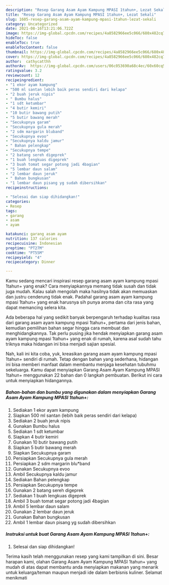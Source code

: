 ```yaml
---
description: "Resep Garang Asam Ayam Kampung MPASI 1tahun+, Lezat Sekali"
title: "Resep Garang Asam Ayam Kampung MPASI 1tahun+, Lezat Sekali"
slug: 1605-resep-garang-asam-ayam-kampung-mpasi-1tahun-lezat-sekali
category: Uncategorized
date: 2021-08-16T13:21:06.722Z
image: https://img-global.cpcdn.com/recipes/4a8582966ee5c066/680x482cq70/garang-asam-ayam-kampung-mpasi-1tahun-foto-resep-utama.jpg
hideToc: false
enableToc: true
enableTocContent: false
thumbnail: https://img-global.cpcdn.com/recipes/4a8582966ee5c066/680x482cq70/garang-asam-ayam-kampung-mpasi-1tahun-foto-resep-utama.jpg
cover: https://img-global.cpcdn.com/recipes/4a8582966ee5c066/680x482cq70/garang-asam-ayam-kampung-mpasi-1tahun-foto-resep-utama.jpg
author:  cathycatthh
authorAv:  https://img-global.cpcdn.com/users/06c053690a68c4ec/60x60cq50/avatar.jpg
ratingvalue: 3.2
reviewcount: 12
recipeingredient:
- "1 ekor ayam kampung"
- "500 ml santan lebih baik peras sendiri dari kelapa"
- "2 buah jeruk nipis"
- " Bumbu halus"
- "1 sdt ketumbar"
- "4 butir kemiri"
- "10 butir bawang putih"
- "5 butir bawang merah"
- "Secukupnya garam"
- "Secukupnya gula merah"
- "2 sdm margarin bluband"
- "Secukupnya evoo"
- "Secukupnya kaldu jamur"
- " Bahan pelengkap"
- "Secukupnya tempe"
- "2 batang sereh digeprek"
- "1 buah lengkuas digeprek"
- "3 buah tomat segar potong jadi 4bagian"
- "5 lembar daun salam"
- "2 lembar daun jeruk"
- " Bahan bungkusan"
- "1 lembar daun pisang yg sudah dibersihkan"
recipeinstructions:

- "Selesai dan siap dihidangkan!"
categories:
- Resep
tags:
- garang
- asam
- ayam

katakunci: garang asam ayam 
nutrition: 137 calories
recipecuisine: Indonesian
preptime: "PT27M"
cooktime: "PT55M"
recipeyield: "4"
recipecategory: Dinner

---
```



Kamu sedang mencari inspirasi resep garang asam ayam kampung mpasi 1tahun+ yang enak? Cara menyiapkannya memang tidak susah dan tidak juga mudah. Kalau salah mengolah maka hasilnya tidak akan memuaskan dan justru cenderung tidak enak. Padahal garang asam ayam kampung mpasi 1tahun+ yang enak harusnya sih punya aroma dan cita rasa yang dapat memancing selera kita.




Ada beberapa hal yang sedikit banyak berpengaruh terhadap kualitas rasa dari garang asam ayam kampung mpasi 1tahun+, pertama dari jenis bahan, kemudian pemilihan bahan segar hingga cara membuat dan menghidangkannya. Tak perlu pusing jika hendak menyiapkan garang asam ayam kampung mpasi 1tahun+ yang enak di rumah, karena asal sudah tahu triknya maka hidangan ini bisa menjadi sajian spesial.


Nah, kali ini kita coba, yuk, kreasikan garang asam ayam kampung mpasi 1tahun+ sendiri di rumah. Tetap dengan bahan yang sederhana, hidangan ini bisa memberi manfaat dalam membantu menjaga kesehatan tubuhmu sekeluarga. Kamu dapat menyiapkan Garang Asam Ayam Kampung MPASI 1tahun+ menggunakan 22 bahan dan 0 langkah pembuatan. Berikut ini cara untuk menyiapkan hidangannya.

<!--inarticleads1-->

##### Bahan-bahan dan bumbu yang digunakan dalam menyiapkan Garang Asam Ayam Kampung MPASI 1tahun+:

1. Sediakan 1 ekor ayam kampung
1. Siapkan 500 ml santan (lebih baik peras sendiri dari kelapa)
1. Sediakan 2 buah jeruk nipis
1. Gunakan  Bumbu halus
1. Sediakan 1 sdt ketumbar
1. Siapkan 4 butir kemiri
1. Gunakan 10 butir bawang putih
1. Siapkan 5 butir bawang merah
1. Siapkan Secukupnya garam
1. Persiapkan Secukupnya gula merah
1. Persiapkan 2 sdm margarin blu*band
1. Gunakan Secukupnya evoo
1. Ambil Secukupnya kaldu jamur
1. Sediakan  Bahan pelengkap
1. Persiapkan Secukupnya tempe
1. Gunakan 2 batang sereh digeprek
1. Sediakan 1 buah lengkuas digeprek
1. Ambil 3 buah tomat segar potong jadi 4bagian
1. Ambil 5 lembar daun salam
1. Gunakan 2 lembar daun jeruk
1. Gunakan  Bahan bungkusan
1. Ambil 1 lembar daun pisang yg sudah dibersihkan




<!--inarticleads2-->

##### Instruksi untuk buat Garang Asam Ayam Kampung MPASI 1tahun+:


1. Selesai dan siap dihidangkan!



Terima kasih telah menggunakan resep yang kami tampilkan di sini. Besar harapan kami, olahan Garang Asam Ayam Kampung MPASI 1tahun+ yang mudah di atas dapat membantu anda menyiapkan makanan yang menarik untuk keluarga/teman maupun menjadi ide dalam berbisnis kuliner. Selamat menikmati

